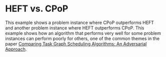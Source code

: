 # HEFT vs. CPoP
This example shows a problem instance where CPoP outperforms HEFT and another problem instance where HEFT outperforms CPoP.
This example shows how an algorithm that performs very well for some problem instances can perform poorly for others, one of the common themes in the paper [Comparing Task Graph Scheduling Algorithms: An Adversarial Approach](https://arxiv.org/abs/2403.07120).
